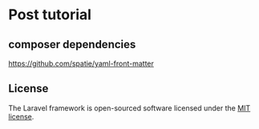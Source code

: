 # Post tutorial

## composer dependencies
https://github.com/spatie/yaml-front-matter

## License

The Laravel framework is open-sourced software licensed under the [MIT license](https://opensource.org/licenses/MIT).
